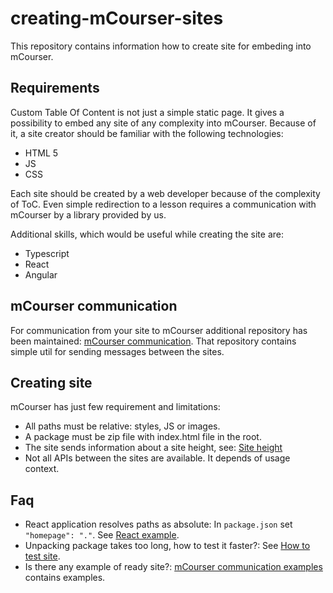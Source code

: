 # creating-mCourser-sites
This repository contains information how to create site for embeding into mCourser.

## Requirements
Custom Table Of Content is not just a simple static page. It gives a possibility to embed any site of any complexity into mCourser.
Because of it, a site creator should be familiar with the following technologies:
 * HTML 5
 * JS
 * CSS
 
Each site should be created by a web developer because of the complexity of ToC. 
Even simple redirection to a lesson requires a communication with mCourser by a library provided by us.

Additional skills, which would be useful while creating the site are:
 * Typescript
 * React
 * Angular
 
## mCourser communication
For communication from your site to mCourser additional repository has been maintained: [mCourser communication](https://github.com/icplayer/mCourser-iframe-communication). That repository contains simple util for sending messages between the sites.

## Creating site
mCourser has just few requirement and limitations: 
* All paths must be relative: styles, JS or images.
* A package must be zip file with index.html file in the root.
* The site sends information about a site height, see: [Site height](./pages/page-height.md)
* Not all APIs between the sites are available. It depends of usage context.


## Faq
* React application resolves paths as absolute: In `package.json` set `"homepage": "."`. See [React example](https://github.com/icplayer/mCourser-iframe-communication/blob/master/examples/react/package.json).
* Unpacking package takes too long, how to test it faster?: See [How to test site](./pages/test-site.md).
* Is there any example of ready site?: [mCourser communication examples](https://github.com/icplayer/mCourser-iframe-communication/tree/master/examples) contains examples.
